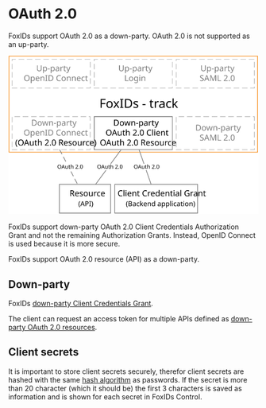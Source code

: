 ﻿# OAuth 2.0

FoxIDs support OAuth 2.0 as a down-party. OAuth 2.0 is not supported as an up-party.

![FoxIDs OAuth 2.0](images/parties-oauth.svg)

FoxIDs support down-party OAuth 2.0 Client Credentials Authorization Grant and not the remaining Authorization Grants. Instead, OpenID Connect is used because it is more secure.  

FoxIDs support OAuth 2.0 resource (API) as a down-party.

## Down-party

FoxIDs [down-party Client Credentials Grant](down-party-oauth-2.0.md#client-credentials-grant).

The client can request an access token for multiple APIs defined as [down-party OAuth 2.0 resources](down-party-oauth-2.0.md#oauth-20-resource).

## Client secrets
It is important to store client secrets securely, therefor client secrets are hashed with the same [hash algorithm](login.md#password-hash) as passwords. If the secret is more than 20 character (which it should be) the first 3 characters is saved as information and is shown for each secret in FoxIDs Control. 


